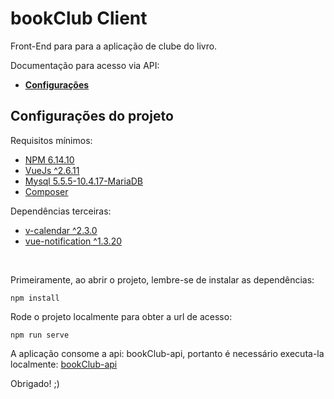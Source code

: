 # bookClub Client

Front-End para para a aplicação de clube do livro.

Documentação para acesso via API:
* [**Configurações**](#configs)

<a id="configs"></a>

## Configurações do projeto
Requisitos mínimos:
- [NPM 6.14.10](https://www.npmjs.com/)
- [VueJs ^2.6.11](https://vuejs.org/)
- [Mysql 5.5.5-10.4.17-MariaDB](https://www.mysql.com)
- [Composer](https://getcomposer.org)

Dependências terceiras:
- [v-calendar ^2.3.0](https://vcalendar.io/api/v2.0/)
- [vue-notification ^1.3.20](https://github.com/euvl/vue-notification)
<br>

Primeiramente, ao abrir o projeto, lembre-se de instalar as dependências:
```
npm install
```

Rode o projeto localmente para obter a url de acesso:
```
npm run serve
```

A aplicação consome a api: bookClub-api, portanto é necessário executa-la localmente:
[bookClub-api](https://github.com/fabriciohd/bookClub-api)

Obrigado! ;)